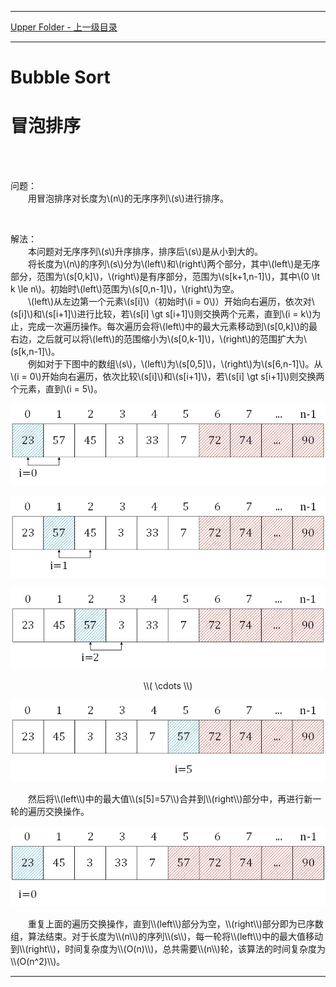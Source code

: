 <link rel="stylesheet" type="text/css" href="res/style.css" />
<link rel="stylesheet" type="text/css" href="../res/style.css" />
<link rel="stylesheet" type="text/css" href="../../res/style.css" />
<script type="text/javascript" async src="//cdn.bootcss.com/mathjax/2.7.0/MathJax.js?config=TeX-AMS-MML_HTMLorMML"></script>
<script type="text/javascript" async src="https://cdnjs.cloudflare.com/ajax/libs/mathjax/2.7.1/MathJax.js?config=TeX-MML-AM_CHTML"></script>

--------
[Upper Folder - 上一级目录](../)


--------
# Bubble Sort
# 冒泡排序

<br>
<br>

问题：<br>
&emsp;&emsp;用冒泡排序对长度为\\(n\\)的无序序列\\(s\\)进行排序。<br>

<br>

解法：<br>
&emsp;&emsp;本问题对无序序列\\(s\\)升序排序，排序后\\(s\\)是从小到大的。<br>
&emsp;&emsp;将长度为\\(n\\)的序列\\(s\\)分为\\(left\\)和\\(right\\)两个部分，其中\\(left\\)是无序部分，范围为\\(s[0,k]\\)，\\(right\\)是有序部分，范围为\\(s[k+1,n-1]\\)，其中\\(0 \lt k \le n\\)。初始时\\(left\\)范围为\\(s[0,n-1]\\)，\\(right\\)为空。<br>
&emsp;&emsp;\\(left\\)从左边第一个元素\\(s[i]\\)（初始时\\(i = 0\\)）开始向右遍历，依次对\\(s[i]\\)和\\(s[i+1]\\)进行比较，若\\(s[i] \gt s[i+1]\\)则交换两个元素，直到\\(i = k\\)为止，完成一次遍历操作。每次遍历会将\\(left\\)中的最大元素移动到\\(s[0,k]\\)的最右边，之后就可以将\\(left\\)的范围缩小为\\(s[0,k-1]\\)，\\(right\\)的范围扩大为\\(s[k,n-1]\\)。<br>
&emsp;&emsp;例如对于下图中的数组\\(s\\)，\\(left\\)为\\(s[0,5]\\)，\\(right\\)为\\(s[6,n-1]\\)。从\\(i = 0\\)开始向右遍历，依次比较\\(s[i]\\)和\\(s[i+1]\\)，若\\(s[i] \gt s[i+1]\\)则交换两个元素，直到\\(i = 5\\)。<br>
<p align="center"><img src="../res/BubbleSort1.png" /></p>
<p align="center"><img src="../res/BubbleSort2.png" /></p>
<p align="center"><img src="../res/BubbleSort3.png" /></p>
<p align="center"> \\( \cdots \\) </p>
<p align="center"><img src="../res/BubbleSort4.png" /></p>
&emsp;&emsp;然后将\\(left\\)中的最大值\\(s[5]=57\\)合并到\\(right\\)部分中，再进行新一轮的遍历交换操作。<br>
<p align="center"><img src="../res/BubbleSort5.png" /></p>
&emsp;&emsp;重复上面的遍历交换操作，直到\\(left\\)部分为空，\\(right\\)部分即为已序数组，算法结束。对于长度为\\(n\\)的序列\\(s\\)，每一轮将\\(left\\)中的最大值移动到\\(right\\)，时间复杂度为\\(O(n)\\)，总共需要\\(n\\)轮，该算法的时间复杂度为\\(O(n^2)\\)。<br>


--------
